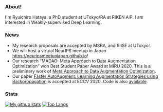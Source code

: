 ### About!

I'm Ryuichiro Hataya, a PhD student at UTokyo/RA at RIKEN AIP. I am interested in Weakly-supervised Deep Learning.

### News

* My research proposals are accepted by MSRA, and RIISE at UTokyo!
* We will host a virtual NeurIPS meetup in Japan https://neuripsmeetupjapan.github.io!
* Our research “MADAO: Meta Approach to Data Augmentation Optimization” won Best Student Paper Award at MIRU 2020. This is a preliminary work of [Meta Approach to Data Augmentation Optimization](https://arxiv.org/abs/2006.07965).
* Our paper [Faster AutoAugment: Learning Augmentation Strategies using Backpropagation](https://arxiv.org/abs/1911.06987) is accepted at ECCV 2020. Code is also [available](https://github.com/moskomule/dda/tree/fasteraa/faster_autoaugment).

### Stats

[![My github stats](https://github-readme-stats.vercel.app/api?username=moskomule&count_private=true)](https://github.com/anuraghazra/github-readme-stats) [![Top Langs](https://github-readme-stats.vercel.app/api/top-langs/?username=moskomule&hide=javascript,html,css,jupyter%20notebook)](https://github.com/anuraghazra/github-readme-stats)
